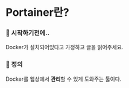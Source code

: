 # Portainer란?

### 🎊 시작하기전에..

Docker가 설치되어있다고 가정하고 글을 읽어주세요.

### 📌 정의

Docker를 웹상에서 **관리**할 수 있게 도와주는 툴이다.